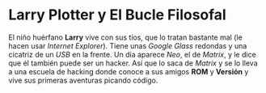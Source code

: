 # Larry Plotter y El Bucle Filosofal

El niño huérfano **Larry** vive con sus tíos, que lo tratan bastante mal (le hacen usar *Internet Explorer*).
Tiene unas *Google Glass* redondas y una cicatriz de un *USB* en la frente.
Un día aparece *Neo*, el de *Matrix*, y le dice que él también puede ser un hacker.
Así que lo saca de *Matrix* y se lo lleva a una escuela de hacking donde conoce a sus amigos **ROM** y **Versión** y vive sus primeras aventuras picando código.

